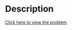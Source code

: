 # Description
[Click here to view the problem](https://www.hackerrank.com/challenges/common-child/problem)
